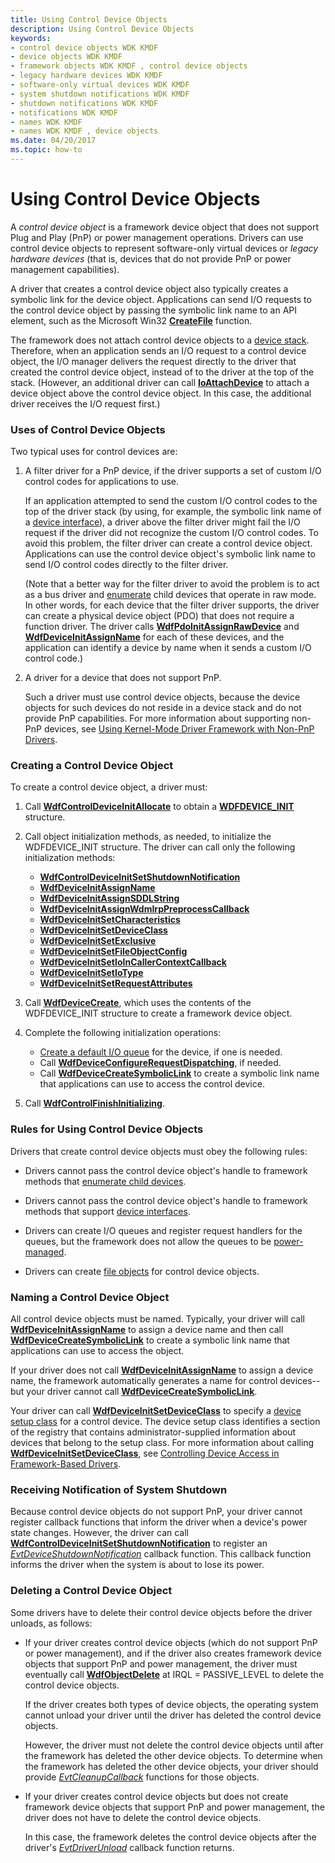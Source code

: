 ```yaml
---
title: Using Control Device Objects
description: Using Control Device Objects
keywords:
- control device objects WDK KMDF
- device objects WDK KMDF
- framework objects WDK KMDF , control device objects
- legacy hardware devices WDK KMDF
- software-only virtual devices WDK KMDF
- system shutdown notifications WDK KMDF
- shutdown notifications WDK KMDF
- notifications WDK KMDF
- names WDK KMDF
- names WDK KMDF , device objects
ms.date: 04/20/2017
ms.topic: how-to
---
```


# Using Control Device Objects


A *control device object* is a framework device object that does not support Plug and Play (PnP) or power management operations. Drivers can use control device objects to represent software-only virtual devices or *legacy hardware devices* (that is, devices that do not provide PnP or power management capabilities).

A driver that creates a control device object also typically creates a symbolic link for the device object. Applications can send I/O requests to the control device object by passing the symbolic link name to an API element, such as the Microsoft Win32 [**CreateFile**](/windows/win32/api/fileapi/nf-fileapi-createfilea) function.

The framework does not attach control device objects to a [device stack](wdm-concepts-for-kmdf-drivers.md#device-stacks). Therefore, when an application sends an I/O request to a control device object, the I/O manager delivers the request directly to the driver that created the control device object, instead of to the driver at the top of the stack. (However, an additional driver can call [**IoAttachDevice**](/windows-hardware/drivers/ddi/wdm/nf-wdm-ioattachdevice) to attach a device object above the control device object. In this case, the additional driver receives the I/O request first.)

### Uses of Control Device Objects

Two typical uses for control devices are:

1.  A filter driver for a PnP device, if the driver supports a set of custom I/O control codes for applications to use.

    If an application attempted to send the custom I/O control codes to the top of the driver stack (by using, for example, the symbolic link name of a [device interface](using-device-interfaces.md)), a driver above the filter driver might fail the I/O request if the driver did not recognize the custom I/O control codes. To avoid this problem, the filter driver can create a control device object. Applications can use the control device object's symbolic link name to send I/O control codes directly to the filter driver.

    (Note that a better way for the filter driver to avoid the problem is to act as a bus driver and [enumerate](enumerating-the-devices-on-a-bus.md) child devices that operate in raw mode. In other words, for each device that the filter driver supports, the driver can create a physical device object (PDO) that does not require a function driver. The driver calls [**WdfPdoInitAssignRawDevice**](/windows-hardware/drivers/ddi/wdfpdo/nf-wdfpdo-wdfpdoinitassignrawdevice) and [**WdfDeviceInitAssignName**](/windows-hardware/drivers/ddi/wdfdevice/nf-wdfdevice-wdfdeviceinitassignname) for each of these devices, and the application can identify a device by name when it sends a custom I/O control code.)

2.  A driver for a device that does not support PnP.

    Such a driver must use control device objects, because the device objects for such devices do not reside in a device stack and do not provide PnP capabilities. For more information about supporting non-PnP devices, see [Using Kernel-Mode Driver Framework with Non-PnP Drivers](using-kernel-mode-driver-framework-with-non-pnp-drivers.md).

### Creating a Control Device Object

To create a control device object, a driver must:

1.  Call [**WdfControlDeviceInitAllocate**](/windows-hardware/drivers/ddi/wdfcontrol/nf-wdfcontrol-wdfcontroldeviceinitallocate) to obtain a [**WDFDEVICE\_INIT**](./wdfdevice_init.md) structure.

2.  Call object initialization methods, as needed, to initialize the WDFDEVICE\_INIT structure. The driver can call only the following initialization methods:
    -   [**WdfControlDeviceInitSetShutdownNotification**](/windows-hardware/drivers/ddi/wdfcontrol/nf-wdfcontrol-wdfcontroldeviceinitsetshutdownnotification)
    -   [**WdfDeviceInitAssignName**](/windows-hardware/drivers/ddi/wdfdevice/nf-wdfdevice-wdfdeviceinitassignname)
    -   [**WdfDeviceInitAssignSDDLString**](/windows-hardware/drivers/ddi/wdfdevice/nf-wdfdevice-wdfdeviceinitassignsddlstring)
    -   [**WdfDeviceInitAssignWdmIrpPreprocessCallback**](/windows-hardware/drivers/ddi/wdfdevice/nf-wdfdevice-wdfdeviceinitassignwdmirppreprocesscallback)
    -   [**WdfDeviceInitSetCharacteristics**](/windows-hardware/drivers/ddi/wdfdevice/nf-wdfdevice-wdfdeviceinitsetcharacteristics)
    -   [**WdfDeviceInitSetDeviceClass**](/windows-hardware/drivers/ddi/wdfdevice/nf-wdfdevice-wdfdeviceinitsetdeviceclass)
    -   [**WdfDeviceInitSetExclusive**](/windows-hardware/drivers/ddi/wdfdevice/nf-wdfdevice-wdfdeviceinitsetexclusive)
    -   [**WdfDeviceInitSetFileObjectConfig**](/windows-hardware/drivers/ddi/wdfdevice/nf-wdfdevice-wdfdeviceinitsetfileobjectconfig)
    -   [**WdfDeviceInitSetIoInCallerContextCallback**](/windows-hardware/drivers/ddi/wdfdevice/nf-wdfdevice-wdfdeviceinitsetioincallercontextcallback)
    -   [**WdfDeviceInitSetIoType**](/windows-hardware/drivers/ddi/wdfdevice/nf-wdfdevice-wdfdeviceinitsetiotype)
    -   [**WdfDeviceInitSetRequestAttributes**](/windows-hardware/drivers/ddi/wdfdevice/nf-wdfdevice-wdfdeviceinitsetrequestattributes)

3.  Call [**WdfDeviceCreate**](/windows-hardware/drivers/ddi/wdfdevice/nf-wdfdevice-wdfdevicecreate), which uses the contents of the WDFDEVICE\_INIT structure to create a framework device object.

4.  Complete the following initialization operations:
    -   [Create a default I/O queue](creating-i-o-queues.md) for the device, if one is needed.
    -   Call [**WdfDeviceConfigureRequestDispatching**](/windows-hardware/drivers/ddi/wdfdevice/nf-wdfdevice-wdfdeviceconfigurerequestdispatching), if needed.
    -   Call [**WdfDeviceCreateSymbolicLink**](/windows-hardware/drivers/ddi/wdfdevice/nf-wdfdevice-wdfdevicecreatesymboliclink) to create a symbolic link name that applications can use to access the control device.

5.  Call [**WdfControlFinishInitializing**](/windows-hardware/drivers/ddi/wdfcontrol/nf-wdfcontrol-wdfcontrolfinishinitializing).

### Rules for Using Control Device Objects

Drivers that create control device objects must obey the following rules:

-   Drivers cannot pass the control device object's handle to framework methods that [enumerate child devices](enumerating-the-devices-on-a-bus.md).

-   Drivers cannot pass the control device object's handle to framework methods that support [device interfaces](using-device-interfaces.md).

-   Drivers can create I/O queues and register request handlers for the queues, but the framework does not allow the queues to be [power-managed](using-power-managed-i-o-queues.md).

-   Drivers can create [file objects](framework-file-objects.md) for control device objects.

### Naming a Control Device Object

All control device objects must be named. Typically, your driver will call [**WdfDeviceInitAssignName**](/windows-hardware/drivers/ddi/wdfdevice/nf-wdfdevice-wdfdeviceinitassignname) to assign a device name and then call [**WdfDeviceCreateSymbolicLink**](/windows-hardware/drivers/ddi/wdfdevice/nf-wdfdevice-wdfdevicecreatesymboliclink) to create a symbolic link name that applications can use to access the object.

If your driver does not call [**WdfDeviceInitAssignName**](/windows-hardware/drivers/ddi/wdfdevice/nf-wdfdevice-wdfdeviceinitassignname) to assign a device name, the framework automatically generates a name for control devices--but your driver cannot call [**WdfDeviceCreateSymbolicLink**](/windows-hardware/drivers/ddi/wdfdevice/nf-wdfdevice-wdfdevicecreatesymboliclink).

Your driver can call [**WdfDeviceInitSetDeviceClass**](/windows-hardware/drivers/ddi/wdfdevice/nf-wdfdevice-wdfdeviceinitsetdeviceclass) to specify a [device setup class](../install/overview-of-device-setup-classes.md) for a control device. The device setup class identifies a section of the registry that contains administrator-supplied information about devices that belong to the setup class. For more information about calling [**WdfDeviceInitSetDeviceClass**](/windows-hardware/drivers/ddi/wdfdevice/nf-wdfdevice-wdfdeviceinitsetdeviceclass), see [Controlling Device Access in Framework-Based Drivers](controlling-device-access-in-kmdf-drivers.md).

### Receiving Notification of System Shutdown

Because control device objects do not support PnP, your driver cannot register callback functions that inform the driver when a device's power state changes. However, the driver can call [**WdfControlDeviceInitSetShutdownNotification**](/windows-hardware/drivers/ddi/wdfcontrol/nf-wdfcontrol-wdfcontroldeviceinitsetshutdownnotification) to register an [*EvtDeviceShutdownNotification*](/windows-hardware/drivers/ddi/wdfcontrol/nc-wdfcontrol-evt_wdf_device_shutdown_notification) callback function. This callback function informs the driver when the system is about to lose its power.

### Deleting a Control Device Object

Some drivers have to delete their control device objects before the driver unloads, as follows:

-   If your driver creates control device objects (which do not support PnP or power management), and if the driver also creates framework device objects that support PnP and power management, the driver must eventually call [**WdfObjectDelete**](/windows-hardware/drivers/ddi/wdfobject/nf-wdfobject-wdfobjectdelete) at IRQL = PASSIVE\_LEVEL to delete the control device objects.

    If the driver creates both types of device objects, the operating system cannot unload your driver until the driver has deleted the control device objects.

    However, the driver must not delete the control device objects until after the framework has deleted the other device objects. To determine when the framework has deleted the other device objects, your driver should provide [*EvtCleanupCallback*](/windows-hardware/drivers/ddi/wdfobject/nc-wdfobject-evt_wdf_object_context_cleanup) functions for those objects.

-   If your driver creates control device objects but does not create framework device objects that support PnP and power management, the driver does not have to delete the control device objects.

    In this case, the framework deletes the control device objects after the driver's [*EvtDriverUnload*](/windows-hardware/drivers/ddi/wdfdriver/nc-wdfdriver-evt_wdf_driver_unload) callback function returns.

 

